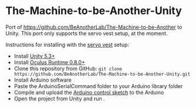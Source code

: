 # The-Machine-to-be-Another-Unity

Port of https://github.com/BeAnotherLab/The-Machine-to-be-Another to Unity. This port only supports the servo vest setup, at the moment.

Instructions for installing with the [servo vest](https://github.com/BeAnotherLab/The-Machine-to-be-Another#building-the-vest) setup:

- Install [Unity 5.3+](http://unity3d.com/5)
- Install [Oculus Runtime 0.8.0+](https://developer.oculus.com/downloads/)
- Clone this repository from GitHub: `git clone https://github.com/BeAnotherLab/The-Machine-to-be-Another-Unity.git`
- Install Arduino software
- Paste the ArduinoSerialCommand folder to your Arduino library folder
- Compile and upload the [Arduino control sketch](https://raw.githubusercontent.com/BeAnotherLab/The-Machine-to-be-Another-Unity/master/Arduino/ArduinoControl/ArduinoControl.ino) to the Arduino
- Open the project from Unity and run . 

